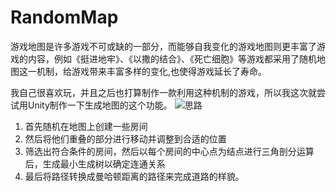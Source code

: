# RandomMap
游戏地图是许多游戏不可或缺的一部分，而能够自我变化的游戏地图则更丰富了游戏的内容，例如《挺进地牢》、《以撒的结合》、《死亡细胞》等游戏都采用了随机地图这一机制，给游戏带来丰富多样的变化,也使得游戏延长了寿命。

我自己很喜欢玩，并且之后也打算制作一款利用这种机制的游戏，所以我这次就尝试用Unity制作一下生成地图的这个功能。
![思路](http://img.mcatin.com/202008031ERP3XOMPKE56R5ZB4UMNTZ.png)
1. 首先随机在地图上创建一些房间
2. 然后将他们重叠的部分进行移动并调整到合适的位置
3. 筛选出符合条件的房间，然后以每个房间的中心点为结点进行三角剖分运算后，生成最小生成树以确定连通关系
4. 最后将路径转换成曼哈顿距离的路径来完成道路的样貌。
